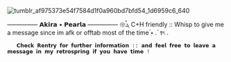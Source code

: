 ![tumblr_af975373e54f7584d1f0a960bd7bfd54_1d6959c6_640](https://github.com/user-attachments/assets/2ef1bc66-9e8b-463f-b1fe-816f36b74965)

————— 𝗔𝗸𝗶𝗿𝗮 • 𝗣𝗲𝗮𝗿𝗹𝗮 —————
𑁍ࠬܓ      C+H friendly :: Whisp to give me a message since im afk or offtab most of the time ๋࣭⭑  . ۫ ꣑ৎ   .

       𝗖𝗵𝗲𝗰𝗸 𝗥𝗲𝗻𝘁𝗿𝘆 𝗳𝗼𝗿 𝗳𝘂𝗿𝘁𝗵𝗲𝗿 𝗶𝗻𝗳𝗼𝗿𝗺𝗮𝘁𝗶𝗼𝗻 :: 𝗮𝗻𝗱 𝗳𝗲𝗲𝗹 𝗳𝗿𝗲𝗲 𝘁𝗼 𝗹𝗲𝗮𝘃𝗲 𝗮 𝗺𝗲𝘀𝘀𝗮𝗴𝗲 𝗶𝗻 𝗺𝘆 𝗿𝗲𝘁𝗿𝗼𝘀𝗽𝗿𝗶𝗻𝗴 𝗶𝗳 𝘆𝗼𝘂 𝗵𝗮𝘃𝗲 𝘁𝗶𝗺𝗲 ! 